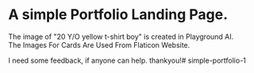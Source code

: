 # A simple Portfolio Landing Page.
The image of "20 Y/O yellow t-shirt boy" is created in Playground AI. <br>
The Images For Cards Are Used From Flaticon Website. <br>

I need some feedback, if anyone can help. thankyou!#   s i m p l e - p o r t f o l i o - 1 
 
 